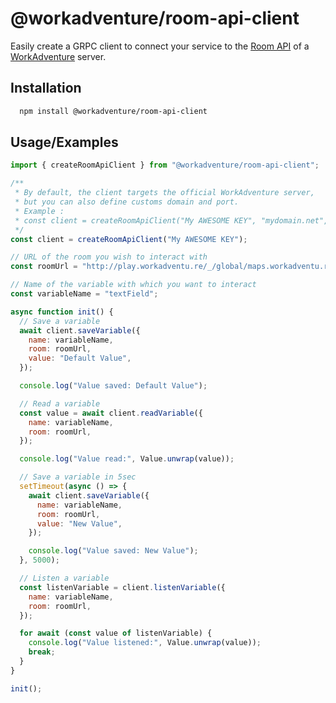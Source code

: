 
# @workadventure/room-api-client

Easily create a GRPC client to connect your service to the [Room API](https://github.com/thecodingmachine/workadventure/blob/rapi/docs/master/roomAPI.md) of a [WorkAdventure](https://workadventu.re) server.


## Installation

```bash
  npm install @workadventure/room-api-client
```

## Usage/Examples

```javascript
import { createRoomApiClient } from "@workadventure/room-api-client";

/**
 * By default, the client targets the official WorkAdventure server,
 * but you can also define customs domain and port.
 * Example :
 * const client = createRoomApiClient("My AWESOME KEY", "mydomain.net", "5221");
 */
const client = createRoomApiClient("My AWESOME KEY");

// URL of the room you wish to interact with
const roomUrl = "http://play.workadventu.re/_/global/maps.workadventu.re/tests/Variables/shared_variables.json";

// Name of the variable with which you want to interact
const variableName = "textField";

async function init() {
  // Save a variable
  await client.saveVariable({
    name: variableName,
    room: roomUrl,
    value: "Default Value",
  });

  console.log("Value saved: Default Value");

  // Read a variable
  const value = await client.readVariable({
    name: variableName,
    room: roomUrl,
  });

  console.log("Value read:", Value.unwrap(value));

  // Save a variable in 5sec
  setTimeout(async () => {
    await client.saveVariable({
      name: variableName,
      room: roomUrl,
      value: "New Value",
    });

    console.log("Value saved: New Value");
  }, 5000);

  // Listen a variable
  const listenVariable = client.listenVariable({
    name: variableName,
    room: roomUrl,
  });

  for await (const value of listenVariable) {
    console.log("Value listened:", Value.unwrap(value));
    break;
  }
}

init();

```
